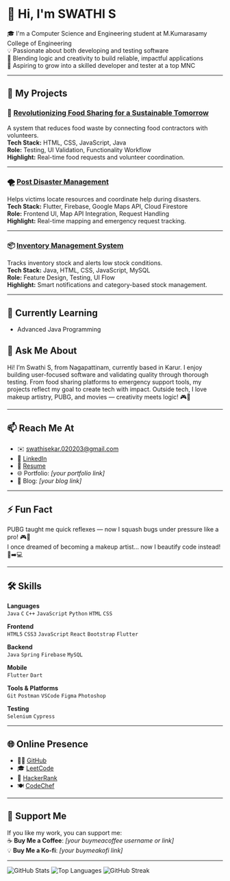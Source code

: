 # 👋 Hi, I'm SWATHI S

🎓 I'm a Computer Science and Engineering student at M.Kumarasamy College of Engineering  
💡 Passionate about both developing and testing software  
🎯 Blending logic and creativity to build reliable, impactful applications  
🚀 Aspiring to grow into a skilled developer and tester at a top MNC

---

## 🔭 My Projects

### 🚛 [Revolutionizing Food Sharing for a Sustainable Tomorrow](https://github.com/sekarswathi02#)
A system that reduces food waste by connecting food contractors with volunteers.  
**Tech Stack:** HTML, CSS, JavaScript, Java  
**Role:** Testing, UI Validation, Functionality Workflow  
**Highlight:** Real-time food requests and volunteer coordination.

---

### 🌪️ [Post Disaster Management](https://github.com/sekarswathi02#)
Helps victims locate resources and coordinate help during disasters.  
**Tech Stack:** Flutter, Firebase, Google Maps API, Cloud Firestore  
**Role:** Frontend UI, Map API Integration, Request Handling  
**Highlight:** Real-time mapping and emergency request tracking.

---

### 📦 [Inventory Management System](https://github.com/sekarswathi02#)
Tracks inventory stock and alerts low stock conditions.  
**Tech Stack:** Java, HTML, CSS, JavaScript, MySQL  
**Role:** Feature Design, Testing, UI Flow  
**Highlight:** Smart notifications and category-based stock management.

---

## 🌱 Currently Learning
- Advanced Java Programming

## 💬 Ask Me About
Hi! I’m Swathi S, from Nagapattinam, currently based in Karur. I enjoy building user-focused software and validating quality through thorough testing. From food sharing platforms to emergency support tools, my projects reflect my goal to create tech with impact. Outside tech, I love makeup artistry, PUBG, and movies — creativity meets logic! 🎮💄

---

## 📫 Reach Me At
- ✉️ swathisekar.020203@gmail.com  
- 🔗 [LinkedIn](https://www.linkedin.com/in/swathi-sekarr02/)  
- 📄 [Resume](https://drive.google.com/file/d/1JuNHXjAWf4spYhOkyyDgoQFKVf_xgVoj/view?usp=drive_link)  
- 🌐 Portfolio: *[your portfolio link]*  
- 📝 Blog: *[your blog link]*  

---

## ⚡ Fun Fact
PUBG taught me quick reflexes — now I squash bugs under pressure like a pro! 🎮🐞  
I once dreamed of becoming a makeup artist... now I beautify code instead! 💄➡️💻

---

## 🛠️ Skills

**Languages**  
`Java` `C` `C++` `JavaScript` `Python` `HTML` `CSS`

**Frontend**  
`HTML5` `CSS3` `JavaScript` `React` `Bootstrap` `Flutter`

**Backend**  
`Java` `Spring` `Firebase` `MySQL`

**Mobile**  
`Flutter` `Dart`

**Tools & Platforms**  
`Git` `Postman` `VSCode` `Figma` `Photoshop`

**Testing**  
`Selenium` `Cypress`

---

## 🌐 Online Presence

- 👩‍💻 [GitHub](https://github.com/sekarswathi02)
- 🎓 [LeetCode](https://leetcode.com/u/swathi_sekar12/)
- 🧠 [HackerRank](https://www.hackerrank.com/profile/swathisekar_0201)
- 🍽️ [CodeChef](https://www.codechef.com/users/swathi_020203)

---

## 🧡 Support Me

If you like my work, you can support me:  
☕ **Buy Me a Coffee**: *[your buymeacoffee username or link]*  
💡 **Buy Me a Ko-fi**: *[your buymeakofi link]*

---

![GitHub Stats](https://github-readme-stats.vercel.app/api?username=sekarswathi02&show_icons=true&theme=radical)
![Top Languages](https://github-readme-stats.vercel.app/api/top-langs/?username=sekarswathi02&layout=compact&theme=radical)
![GitHub Streak](https://github-readme-streak-stats.herokuapp.com/?user=sekarswathi02&theme=radical)





